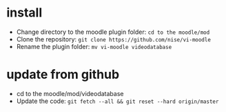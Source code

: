 
# install

* Change directory to the moodle plugin folder: `cd to the moodle/mod`
* Clone the repository: `git clone https://github.com/nise/vi-moodle`
* Rename the plugin folder: `mv vi-moodle videodatabase`

# update from github

* cd to the moodle/mod/videodatabase
* Update the code: `git fetch --all && git reset --hard origin/master`